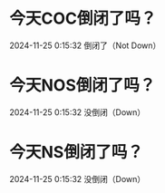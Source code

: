 # 今天COC倒闭了吗？

2024-11-25 0:15:32 倒闭了（Not Down）

# 今天NOS倒闭了吗？

2024-11-25 0:15:32 没倒闭（Down）

# 今天NS倒闭了吗？

2024-11-25 0:15:32 没倒闭（Down）

